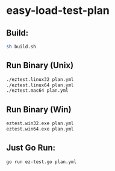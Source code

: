 # easy-load-test-plan

## Build:
```bash
sh build.sh
```

## Run Binary (Unix)
```bash
./eztest.linux32 plan.yml
./eztest.linux64 plan.yml
./eztest.mac64 plan.yml
```

## Run Binary (Win)
```bash
eztest.win32.exe plan.yml
eztest.win64.exe plan.yml
```

## Just Go Run:
```bash
go run ez-test.go plan.yml
```



